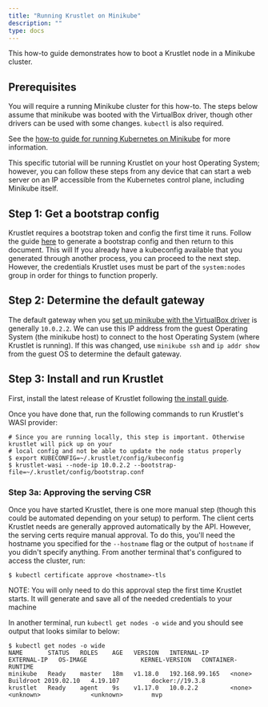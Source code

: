 ```yaml
---
title: "Running Krustlet on Minikube"
description: ""
type: docs
---
```


This how-to guide demonstrates how to boot a Krustlet node in a Minikube
cluster.

## Prerequisites

You will require a running Minikube cluster for this how-to. The steps below
assume that minikube was booted with the VirtualBox driver, though other drivers
can be used with some changes. `kubectl` is also required.

See the [how-to guide for running Kubernetes on
Minikube](kubernetes-on-minikube.md) for more information.

This specific tutorial will be running Krustlet on your host Operating System;
however, you can follow these steps from any device that can start a web server
on an IP accessible from the Kubernetes control plane, including Minikube
itself.

## Step 1: Get a bootstrap config

Krustlet requires a bootstrap token and config the first time it runs. Follow
the guide [here](bootstrapping.md) to generate a bootstrap config and then
return to this document. This will If you already have a kubeconfig available
that you generated through another process, you can proceed to the next step.
However, the credentials Krustlet uses must be part of the `system:nodes` group
in order for things to function properly.

## Step 2: Determine the default gateway

The default gateway when you [set up minikube with the VirtualBox
driver](kubernetes-on-minikube.md) is generally `10.0.2.2`. We can use this IP
address from the guest Operating System (the minikube host) to connect to the
host Operating System (where Krustlet is running). If this was changed, use
`minikube ssh` and `ip addr show` from the guest OS to determine the default
gateway.

## Step 3: Install and run Krustlet

First, install the latest release of Krustlet following [the install
guide](../intro/install.md).

Once you have done that, run the following commands to run Krustlet's WASI
provider:

```console
# Since you are running locally, this step is important. Otherwise krustlet will pick up on your
# local config and not be able to update the node status properly
$ export KUBECONFIG=~/.krustlet/config/kubeconfig
$ krustlet-wasi --node-ip 10.0.2.2 --bootstrap-file=~/.krustlet/config/bootstrap.conf
```

### Step 3a: Approving the serving CSR

Once you have started Krustlet, there is one more manual step (though this could
be automated depending on your setup) to perform. The client certs Krustlet
needs are generally approved automatically by the API. However, the serving
certs require manual approval. To do this, you'll need the hostname you
specified for the `--hostname` flag or the output of `hostname` if you didn't
specify anything. From another terminal that's configured to access the cluster,
run:

```console
$ kubectl certificate approve <hostname>-tls
```

NOTE: You will only need to do this approval step the first time Krustlet
starts. It will generate and save all of the needed credentials to your machine

In another terminal, run `kubectl get nodes -o wide` and you should see output
that looks similar to below:

```console
$ kubectl get nodes -o wide
NAME       STATUS   ROLES    AGE   VERSION   INTERNAL-IP      EXTERNAL-IP   OS-IMAGE               KERNEL-VERSION   CONTAINER-RUNTIME
minikube   Ready    master   18m   v1.18.0   192.168.99.165   <none>        Buildroot 2019.02.10   4.19.107         docker://19.3.8
krustlet   Ready    agent    9s    v1.17.0   10.0.2.2         <none>        <unknown>              <unknown>        mvp
```
